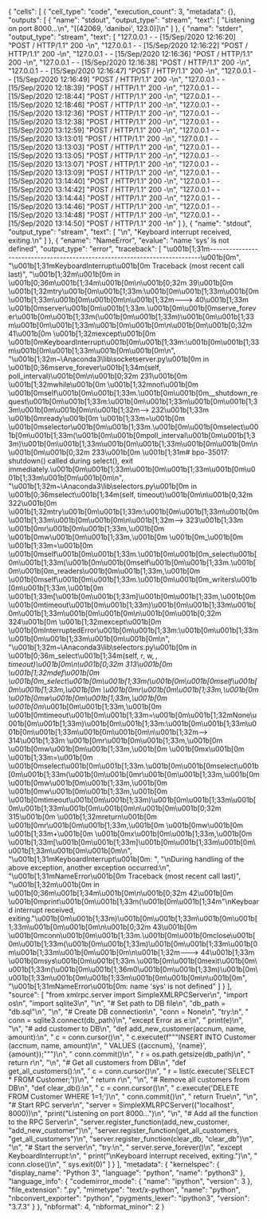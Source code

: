 {
 "cells": [
  {
   "cell_type": "code",
   "execution_count": 3,
   "metadata": {},
   "outputs": [
    {
     "name": "stdout",
     "output_type": "stream",
     "text": [
      "Listening on port 8000...\n",
      "[(42069, 'daniboi', 123.0)]\n"
     ]
    },
    {
     "name": "stderr",
     "output_type": "stream",
     "text": [
      "127.0.0.1 - - [15/Sep/2020 12:16:20] \"POST / HTTP/1.1\" 200 -\n",
      "127.0.0.1 - - [15/Sep/2020 12:16:22] \"POST / HTTP/1.1\" 200 -\n",
      "127.0.0.1 - - [15/Sep/2020 12:16:36] \"POST / HTTP/1.1\" 200 -\n",
      "127.0.0.1 - - [15/Sep/2020 12:16:38] \"POST / HTTP/1.1\" 200 -\n",
      "127.0.0.1 - - [15/Sep/2020 12:16:47] \"POST / HTTP/1.1\" 200 -\n",
      "127.0.0.1 - - [15/Sep/2020 12:16:49] \"POST / HTTP/1.1\" 200 -\n",
      "127.0.0.1 - - [15/Sep/2020 12:18:39] \"POST / HTTP/1.1\" 200 -\n",
      "127.0.0.1 - - [15/Sep/2020 12:18:44] \"POST / HTTP/1.1\" 200 -\n",
      "127.0.0.1 - - [15/Sep/2020 12:18:46] \"POST / HTTP/1.1\" 200 -\n",
      "127.0.0.1 - - [15/Sep/2020 13:12:36] \"POST / HTTP/1.1\" 200 -\n",
      "127.0.0.1 - - [15/Sep/2020 13:12:38] \"POST / HTTP/1.1\" 200 -\n",
      "127.0.0.1 - - [15/Sep/2020 13:12:59] \"POST / HTTP/1.1\" 200 -\n",
      "127.0.0.1 - - [15/Sep/2020 13:13:01] \"POST / HTTP/1.1\" 200 -\n",
      "127.0.0.1 - - [15/Sep/2020 13:13:03] \"POST / HTTP/1.1\" 200 -\n",
      "127.0.0.1 - - [15/Sep/2020 13:13:05] \"POST / HTTP/1.1\" 200 -\n",
      "127.0.0.1 - - [15/Sep/2020 13:13:07] \"POST / HTTP/1.1\" 200 -\n",
      "127.0.0.1 - - [15/Sep/2020 13:13:09] \"POST / HTTP/1.1\" 200 -\n",
      "127.0.0.1 - - [15/Sep/2020 13:14:40] \"POST / HTTP/1.1\" 200 -\n",
      "127.0.0.1 - - [15/Sep/2020 13:14:42] \"POST / HTTP/1.1\" 200 -\n",
      "127.0.0.1 - - [15/Sep/2020 13:14:44] \"POST / HTTP/1.1\" 200 -\n",
      "127.0.0.1 - - [15/Sep/2020 13:14:46] \"POST / HTTP/1.1\" 200 -\n",
      "127.0.0.1 - - [15/Sep/2020 13:14:48] \"POST / HTTP/1.1\" 200 -\n",
      "127.0.0.1 - - [15/Sep/2020 13:14:50] \"POST / HTTP/1.1\" 200 -\n"
     ]
    },
    {
     "name": "stdout",
     "output_type": "stream",
     "text": [
      "\n",
      "Keyboard interrupt received, exiting.\n"
     ]
    },
    {
     "ename": "NameError",
     "evalue": "name 'sys' is not defined",
     "output_type": "error",
     "traceback": [
      "\u001b[1;31m---------------------------------------------------------------------------\u001b[0m",
      "\u001b[1;31mKeyboardInterrupt\u001b[0m                         Traceback (most recent call last)",
      "\u001b[1;32m<ipython-input-3-d6ba0befbfb6>\u001b[0m in \u001b[0;36m<module>\u001b[1;34m\u001b[0m\n\u001b[0;32m     39\u001b[0m \u001b[1;32mtry\u001b[0m\u001b[1;33m:\u001b[0m\u001b[1;33m\u001b[0m\u001b[1;33m\u001b[0m\u001b[0m\n\u001b[1;32m---> 40\u001b[1;33m     \u001b[0mserver\u001b[0m\u001b[1;33m.\u001b[0m\u001b[0mserve_forever\u001b[0m\u001b[1;33m(\u001b[0m\u001b[1;33m)\u001b[0m\u001b[1;33m\u001b[0m\u001b[1;33m\u001b[0m\u001b[0m\n\u001b[0m\u001b[0;32m     41\u001b[0m \u001b[1;32mexcept\u001b[0m \u001b[0mKeyboardInterrupt\u001b[0m\u001b[1;33m:\u001b[0m\u001b[1;33m\u001b[0m\u001b[1;33m\u001b[0m\u001b[0m\n",
      "\u001b[1;32m~\\Anaconda3\\lib\\socketserver.py\u001b[0m in \u001b[0;36mserve_forever\u001b[1;34m(self, poll_interval)\u001b[0m\n\u001b[0;32m    231\u001b[0m                 \u001b[1;32mwhile\u001b[0m \u001b[1;32mnot\u001b[0m \u001b[0mself\u001b[0m\u001b[1;33m.\u001b[0m\u001b[0m__shutdown_request\u001b[0m\u001b[1;33m:\u001b[0m\u001b[1;33m\u001b[0m\u001b[1;33m\u001b[0m\u001b[0m\n\u001b[1;32m--> 232\u001b[1;33m                     \u001b[0mready\u001b[0m \u001b[1;33m=\u001b[0m \u001b[0mselector\u001b[0m\u001b[1;33m.\u001b[0m\u001b[0mselect\u001b[0m\u001b[1;33m(\u001b[0m\u001b[0mpoll_interval\u001b[0m\u001b[1;33m)\u001b[0m\u001b[1;33m\u001b[0m\u001b[1;33m\u001b[0m\u001b[0m\n\u001b[0m\u001b[0;32m    233\u001b[0m                     \u001b[1;31m# bpo-35017: shutdown() called during select(), exit immediately.\u001b[0m\u001b[1;33m\u001b[0m\u001b[1;33m\u001b[0m\u001b[1;33m\u001b[0m\u001b[0m\n",
      "\u001b[1;32m~\\Anaconda3\\lib\\selectors.py\u001b[0m in \u001b[0;36mselect\u001b[1;34m(self, timeout)\u001b[0m\n\u001b[0;32m    322\u001b[0m         \u001b[1;32mtry\u001b[0m\u001b[1;33m:\u001b[0m\u001b[1;33m\u001b[0m\u001b[1;33m\u001b[0m\u001b[0m\n\u001b[1;32m--> 323\u001b[1;33m             \u001b[0mr\u001b[0m\u001b[1;33m,\u001b[0m \u001b[0mw\u001b[0m\u001b[1;33m,\u001b[0m \u001b[0m_\u001b[0m \u001b[1;33m=\u001b[0m \u001b[0mself\u001b[0m\u001b[1;33m.\u001b[0m\u001b[0m_select\u001b[0m\u001b[1;33m(\u001b[0m\u001b[0mself\u001b[0m\u001b[1;33m.\u001b[0m\u001b[0m_readers\u001b[0m\u001b[1;33m,\u001b[0m \u001b[0mself\u001b[0m\u001b[1;33m.\u001b[0m\u001b[0m_writers\u001b[0m\u001b[1;33m,\u001b[0m \u001b[1;33m[\u001b[0m\u001b[1;33m]\u001b[0m\u001b[1;33m,\u001b[0m \u001b[0mtimeout\u001b[0m\u001b[1;33m)\u001b[0m\u001b[1;33m\u001b[0m\u001b[1;33m\u001b[0m\u001b[0m\n\u001b[0m\u001b[0;32m    324\u001b[0m         \u001b[1;32mexcept\u001b[0m \u001b[0mInterruptedError\u001b[0m\u001b[1;33m:\u001b[0m\u001b[1;33m\u001b[0m\u001b[1;33m\u001b[0m\u001b[0m\n",
      "\u001b[1;32m~\\Anaconda3\\lib\\selectors.py\u001b[0m in \u001b[0;36m_select\u001b[1;34m(self, r, w, _, timeout)\u001b[0m\n\u001b[0;32m    313\u001b[0m         \u001b[1;32mdef\u001b[0m \u001b[0m_select\u001b[0m\u001b[1;33m(\u001b[0m\u001b[0mself\u001b[0m\u001b[1;33m,\u001b[0m \u001b[0mr\u001b[0m\u001b[1;33m,\u001b[0m \u001b[0mw\u001b[0m\u001b[1;33m,\u001b[0m \u001b[0m_\u001b[0m\u001b[1;33m,\u001b[0m \u001b[0mtimeout\u001b[0m\u001b[1;33m=\u001b[0m\u001b[1;32mNone\u001b[0m\u001b[1;33m)\u001b[0m\u001b[1;33m:\u001b[0m\u001b[1;33m\u001b[0m\u001b[1;33m\u001b[0m\u001b[0m\n\u001b[1;32m--> 314\u001b[1;33m             \u001b[0mr\u001b[0m\u001b[1;33m,\u001b[0m \u001b[0mw\u001b[0m\u001b[1;33m,\u001b[0m \u001b[0mx\u001b[0m \u001b[1;33m=\u001b[0m \u001b[0mselect\u001b[0m\u001b[1;33m.\u001b[0m\u001b[0mselect\u001b[0m\u001b[1;33m(\u001b[0m\u001b[0mr\u001b[0m\u001b[1;33m,\u001b[0m \u001b[0mw\u001b[0m\u001b[1;33m,\u001b[0m \u001b[0mw\u001b[0m\u001b[1;33m,\u001b[0m \u001b[0mtimeout\u001b[0m\u001b[1;33m)\u001b[0m\u001b[1;33m\u001b[0m\u001b[1;33m\u001b[0m\u001b[0m\n\u001b[0m\u001b[0;32m    315\u001b[0m             \u001b[1;32mreturn\u001b[0m \u001b[0mr\u001b[0m\u001b[1;33m,\u001b[0m \u001b[0mw\u001b[0m \u001b[1;33m+\u001b[0m \u001b[0mx\u001b[0m\u001b[1;33m,\u001b[0m \u001b[1;33m[\u001b[0m\u001b[1;33m]\u001b[0m\u001b[1;33m\u001b[0m\u001b[1;33m\u001b[0m\u001b[0m\n",
      "\u001b[1;31mKeyboardInterrupt\u001b[0m: ",
      "\nDuring handling of the above exception, another exception occurred:\n",
      "\u001b[1;31mNameError\u001b[0m                                 Traceback (most recent call last)",
      "\u001b[1;32m<ipython-input-3-d6ba0befbfb6>\u001b[0m in \u001b[0;36m<module>\u001b[1;34m\u001b[0m\n\u001b[0;32m     42\u001b[0m     \u001b[0mprint\u001b[0m\u001b[1;33m(\u001b[0m\u001b[1;34m\"\\nKeyboard interrupt received, exiting.\"\u001b[0m\u001b[1;33m)\u001b[0m\u001b[1;33m\u001b[0m\u001b[1;33m\u001b[0m\u001b[0m\n\u001b[0;32m     43\u001b[0m     \u001b[0mconn\u001b[0m\u001b[1;33m.\u001b[0m\u001b[0mclose\u001b[0m\u001b[1;33m(\u001b[0m\u001b[1;33m)\u001b[0m\u001b[1;33m\u001b[0m\u001b[1;33m\u001b[0m\u001b[0m\n\u001b[1;32m---> 44\u001b[1;33m     \u001b[0msys\u001b[0m\u001b[1;33m.\u001b[0m\u001b[0mexit\u001b[0m\u001b[1;33m(\u001b[0m\u001b[1;36m0\u001b[0m\u001b[1;33m)\u001b[0m\u001b[1;33m\u001b[0m\u001b[1;33m\u001b[0m\u001b[0m\n\u001b[0m",
      "\u001b[1;31mNameError\u001b[0m: name 'sys' is not defined"
     ]
    }
   ],
   "source": [
    "from xmlrpc.server import SimpleXMLRPCServer\n",
    "import os\n",
    "import sqlite3\n",
    "\n",
    "# Set path to DB file\n",
    "db_path = \"db.sql\"\n",
    "\n",
    "# Create DB connection\n",
    "conn = None\n",
    "try:\n",
    "    conn = sqlite3.connect(db_path)\n",
    "except Error as e:\n",
    "    print(e)\n",
    "\n",
    "# add customer to DB\n",
    "def add_new_customer(accnum, name, amount):\n",
    "    c = conn.cursor()\n",
    "    c.execute(f\"\"\"INSERT INTO Customer (accnum, name, amount)\n",
    "                  VALUES ({accnum}, '{name}', {amount});\"\"\")\n",
    "    conn.commit()\n",
    "    r = os.path.getsize(db_path)\n",
    "    return r\n",
    "\n",
    "# Get all customers from DB\n",
    "def get_all_customers():\n",
    "    c = conn.cursor()\n",
    "    r = list(c.execute('SELECT * FROM Customer;'))\n",
    "    return r\n",
    "\n",
    "# Remove all customers from DB\n",
    "def clear_db():\n",
    "    c = conn.cursor()\n",
    "    c.execute('DELETE FROM Customer WHERE 1=1;')\n",
    "    conn.commit()\n",
    "    return True\n",
    "\n",
    "# Start RPC server\n",
    "server = SimpleXMLRPCServer((\"localhost\", 8000))\n",
    "print(\"Listening on port 8000...\")\n",
    "\n",
    "# Add all the function to the RPC Server\n",
    "server.register_function(add_new_customer, \"add_new_customer\")\n",
    "server.register_function(get_all_customers, \"get_all_customers\")\n",
    "server.register_function(clear_db, \"clear_db\")\n",
    "\n",
    "# Start the server\n",
    "try:\n",
    "    server.serve_forever()\n",
    "except KeyboardInterrupt:\n",
    "    print(\"\\nKeyboard interrupt received, exiting.\")\n",
    "    conn.close()\n",
    "    sys.exit(0)"
   ]
  }
 ],
 "metadata": {
  "kernelspec": {
   "display_name": "Python 3",
   "language": "python",
   "name": "python3"
  },
  "language_info": {
   "codemirror_mode": {
    "name": "ipython",
    "version": 3
   },
   "file_extension": ".py",
   "mimetype": "text/x-python",
   "name": "python",
   "nbconvert_exporter": "python",
   "pygments_lexer": "ipython3",
   "version": "3.7.3"
  }
 },
 "nbformat": 4,
 "nbformat_minor": 2
}
